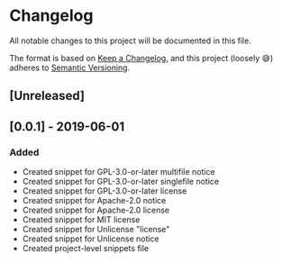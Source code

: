 # Changelog

All notable changes to this project will be documented in this file.

The format is based on [Keep a Changelog](https://keepachangelog.com/en/1.0.0/),
and this project (loosely 😅) adheres to [Semantic Versioning](https://semver.org/spec/v2.0.0.html).

## [Unreleased]

## [0.0.1] - 2019-06-01

### Added
 - Created snippet for GPL-3.0-or-later multifile notice
 - Created snippet for GPL-3.0-or-later singlefile notice
 - Created snippet for GPL-3.0-or-later license
 - Created snippet for Apache-2.0 notice
 - Created snippet for Apache-2.0 license
 - Created snippet for MIT license
 - Created snippet for Unlicense "license"
 - Created snippet for Unlicense notice
 - Created project-level snippets file